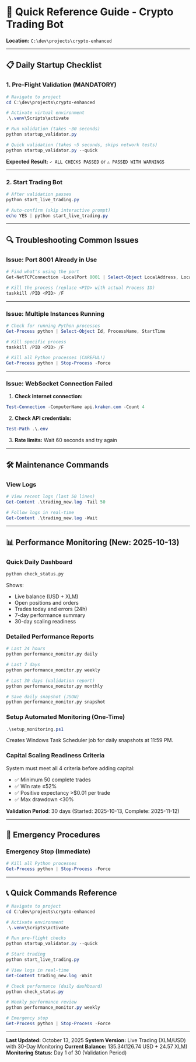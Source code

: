 # 🚀 Quick Reference Guide - Crypto Trading Bot
**Location:** `C:\dev\projects\crypto-enhanced`

---

## 📋 Daily Startup Checklist

### 1. Pre-Flight Validation (MANDATORY)
```powershell
# Navigate to project
cd C:\dev\projects\crypto-enhanced

# Activate virtual environment
.\.venv\Scripts\activate

# Run validation (takes ~30 seconds)
python startup_validator.py

# Quick validation (takes ~5 seconds, skips network tests)
python startup_validator.py --quick
```

**Expected Result:** `✓ ALL CHECKS PASSED` or `⚠ PASSED WITH WARNINGS`

---

### 2. Start Trading Bot
```powershell
# After validation passes
python start_live_trading.py

# Auto-confirm (skip interactive prompt)
echo YES | python start_live_trading.py
```

---

## 🔍 Troubleshooting Common Issues

### Issue: Port 8001 Already in Use
```powershell
# Find what's using the port
Get-NetTCPConnection -LocalPort 8001 | Select-Object LocalAddress, LocalPort, State, OwningProcess

# Kill the process (replace <PID> with actual Process ID)
taskkill /PID <PID> /F
```

---

### Issue: Multiple Instances Running
```powershell
# Check for running Python processes
Get-Process python | Select-Object Id, ProcessName, StartTime

# Kill specific process
taskkill /PID <PID> /F

# Kill all Python processes (CAREFUL!)
Get-Process python | Stop-Process -Force
```

---

### Issue: WebSocket Connection Failed

1. **Check internet connection:**
```powershell
Test-Connection -ComputerName api.kraken.com -Count 4
```

2. **Check API credentials:**
```powershell
Test-Path .\.env
```

3. **Rate limits:** Wait 60 seconds and try again

---

## 🛠️ Maintenance Commands

### View Logs
```powershell
# View recent logs (last 50 lines)
Get-Content .\trading_new.log -Tail 50

# Follow logs in real-time
Get-Content .\trading_new.log -Wait
```

---

## 📊 Performance Monitoring (New: 2025-10-13)

### Quick Daily Dashboard
```bash
python check_status.py
```

Shows:
- Live balance (USD + XLM)
- Open positions and orders
- Trades today and errors (24h)
- 7-day performance summary
- 30-day scaling readiness

### Detailed Performance Reports
```bash
# Last 24 hours
python performance_monitor.py daily

# Last 7 days
python performance_monitor.py weekly

# Last 30 days (validation report)
python performance_monitor.py monthly

# Save daily snapshot (JSON)
python performance_monitor.py snapshot
```

### Setup Automated Monitoring (One-Time)
```powershell
.\setup_monitoring.ps1
```

Creates Windows Task Scheduler job for daily snapshots at 11:59 PM.

### Capital Scaling Readiness Criteria
System must meet all 4 criteria before adding capital:
- ✅ Minimum 50 complete trades
- ✅ Win rate ≥52%
- ✅ Positive expectancy >$0.01 per trade
- ✅ Max drawdown <30%

**Validation Period**: 30 days (Started: 2025-10-13, Complete: 2025-11-12)

---

## 🚨 Emergency Procedures

### Emergency Stop (Immediate)
```powershell
# Kill all Python processes
Get-Process python | Stop-Process -Force
```

---

## 📞 Quick Commands Reference

```powershell
# Navigate to project
cd C:\dev\projects\crypto-enhanced

# Activate environment
.\.venv\Scripts\activate

# Run pre-flight checks
python startup_validator.py --quick

# Start trading
python start_live_trading.py

# View logs in real-time
Get-Content trading_new.log -Wait

# Check performance (daily dashboard)
python check_status.py

# Weekly performance review
python performance_monitor.py weekly

# Emergency stop
Get-Process python | Stop-Process -Force
```

---

**Last Updated:** October 13, 2025
**System Version:** Live Trading (XLM/USD) with 30-Day Monitoring
**Current Balance:** $135.34 ($126.74 USD + 24.57 XLM)
**Monitoring Status:** Day 1 of 30 (Validation Period)
